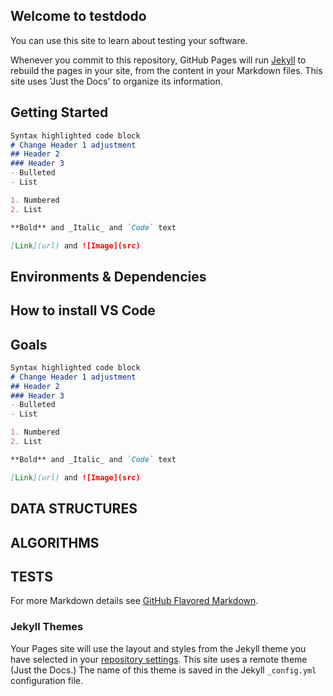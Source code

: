 ## Welcome to testdodo

You can use this site to learn about testing your software.

Whenever you commit to this repository, GitHub Pages will run [Jekyll](https://jekyllrb.com/) to rebuild the pages in your site, from the content in your Markdown files.  This site uses 'Just the Docs' to organize its information.

## Getting Started
```markdown
Syntax highlighted code block
# Change Header 1 adjustment
## Header 2
### Header 3
- Bulleted
- List

1. Numbered
2. List

**Bold** and _Italic_ and `Code` text

[Link](url) and ![Image](src)
```
## Environments & Dependencies

## How to install VS Code

## Goals
```markdown
Syntax highlighted code block
# Change Header 1 adjustment
## Header 2
### Header 3
- Bulleted
- List

1. Numbered
2. List

**Bold** and _Italic_ and `Code` text

[Link](url) and ![Image](src)
```
## DATA STRUCTURES
## ALGORITHMS
## TESTS




For more Markdown details see [GitHub Flavored Markdown](https://guides.github.com/features/mastering-markdown/).

### Jekyll Themes

Your Pages site will use the layout and styles from the Jekyll theme you have selected in your [repository settings](https://github.com/testdodo/testdodo.github.io/settings/pages). This site uses a remote theme (Just the Docs.)
The name of this theme is saved in the Jekyll `_config.yml` configuration file.

